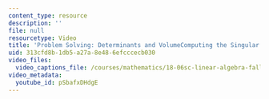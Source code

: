 ```yaml
---
content_type: resource
description: ''
file: null
resourcetype: Video
title: 'Problem Solving: Determinants and VolumeComputing the Singular Value Decomposition'
uid: 313cfd8b-1db5-a27a-8e48-6efcccecb030
video_files:
  video_captions_file: /courses/mathematics/18-06sc-linear-algebra-fall-2011/resource-index/problem-solving-determinants-and-volumecomputing-the-singular-value-decomposition/pSbafxDHdgE.vtt
video_metadata:
  youtube_id: pSbafxDHdgE
---
```

